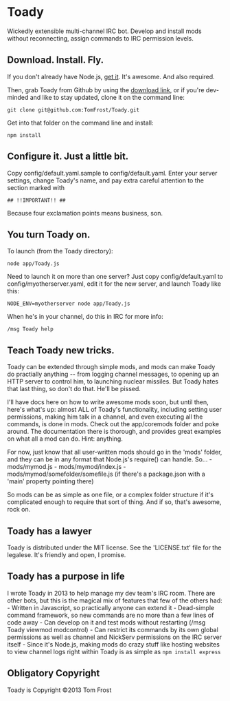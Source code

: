 # Toady
Wickedly extensible multi-channel IRC bot.  Develop and install mods
without reconnecting, assign commands to IRC permission levels.

## Download. Install. Fly.
If you don't already have Node.js, [get it](http://nodejs.org). It's awesome.
And also required.

Then, grab Toady from Github by using the [download link](https://github.com/TomFrost/Toady/archive/master.zip),
or if you're dev-minded and like to stay updated, clone it on the command line:

	git clone git@github.com:TomFrost/Toady.git

Get into that folder on the command line and install:

    npm install

## Configure it. Just a little bit.
Copy config/default.yaml.sample to config/default.yaml.  Enter your server
settings, change Toady's name, and pay extra careful attention to the section
marked with

    ## !!IMPORTANT!! ##

Because four exclamation points means business, son.

## You turn Toady on.
To launch (from the Toady directory):

    node app/Toady.js

Need to launch it on more than one server? Just copy config/default.yaml to
config/myotherserver.yaml, edit it for the new server, and launch
Toady like this:

    NODE_ENV=myotherserver node app/Toady.js

When he's in your channel, do this in IRC for more info:

    /msg Toady help

## Teach Toady new tricks.
Toady can be extended through simple mods, and mods can make Toady do
practially anything -- from logging channel messages, to opening up an HTTP
server to control him, to launching nuclear missiles.  But Toady hates that last
thing, so don't do that.  He'll be pissed.

I'll have docs here on how to write awesome mods soon, but until then, here's
what's up: almost ALL of Toady's functionality, including setting user
permissions, making him talk in a channel, and even executing all the commands,
is done in mods.  Check out the app/coremods folder and poke around.  The
documentation there is thorough, and provides great examples on what all a
mod can do.  Hint: anything.

For now, just know that all user-written mods should go in the 'mods' folder,
and they can be in any format that Node.js's require() can handle.  So...
	- mods/mymod.js
	- mods/mymod/index.js
	- mods/mymod/somefolder/somefile.js (if there's a package.json with a 'main' property pointing there)

So mods can be as simple as one file, or a complex folder structure if it's
complicated enough to require that sort of thing.  And if so, that's awesome,
rock on.

## Toady has a lawyer
Toady is distributed under the MIT license.  See the 'LICENSE.txt' file for the
legalese.  It's friendly and open, I promise.

## Toady has a purpose in life
I wrote Toady in 2013 to help manage my dev team's IRC room. There are other
bots, but this is the magical mix of features that few of the others had:
	- Written in Javascript, so practically anyone can extend it
	- Dead-simple command framework, so new commands are no more than a few lines of code away
	- Can develop on it and test mods without restarting (/msg Toady viewmod modcontrol)
	- Can restrict its commands by its own global permissions as well as channel and NickServ permissions on the IRC server itself
	- Since it's Node.js, making mods do crazy stuff like hosting websites to view channel logs right within Toady is as simple as `npm install express`

## Obligatory Copyright
Toady is Copyright ©2013 Tom Frost
